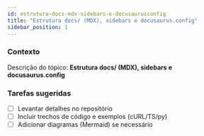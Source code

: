 ```yaml
---
id: estrutura-docs-mdx-sidebars-e-docusaurusconfig
title: "Estrutura docs/ (MDX), sidebars e docusaurus.config"
sidebar_position: 1
---
```


<!-- Conteúdo inicial (stub). Preencha com detalhes do projeto. -->

### Contexto
Descrição do tópico: **Estrutura docs/ (MDX), sidebars e docusaurus.config**

### Tarefas sugeridas
- [ ] Levantar detalhes no repositório
- [ ] Incluir trechos de código e exemplos (cURL/TS/py)
- [ ] Adicionar diagramas (Mermaid) se necessário